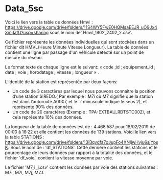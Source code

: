 # Data_5sc

Voici le lien vers la table de données Hmvl : https://drive.google.com/drive/folders/11S4WY5FwE0HQMsaEEJR_uO9Jx43mJafU?usp=sharing
sous le nom de' Hmvl_1802_2402_2.csv'.

Ce fichier  représente les données individuelles qui sont stockées dans un fichier dit HMVL(Heure Minute Vitesse Longueur).
La table de données contient une ligne par passage d'un véhicule détecté sur un point de mesure du réseau.

Le format texte de chaque ligne est le suivant: « code ;id ; equipement_id ; date ; voie ; horodatage ; vitesse ; longueur » .

L’identité de la station est représentée par deux façons:
- Un code de 3 caractères par lequel nous pouvons connaitre la position d’une station SIREDO.( Par exemple : M7i où M7 signifie que la station est dans l’autoroute A0007, et le ’i’ minuscule indique le sens 2), et représente 90% des données.
- Un code de 20 caractères (Exemple : TPA-EXTBAU_RDTSTC002), et cela représente 10% des données.

La longueur de la table de données est de : 4.468.587 pour 18/02/2019 de 00:00 à 16:22 et elle contient les données de 139 stations.
Voici le lien vers la table STATIONS : https://drive.google.com/drive/folders/13iBqvdfa7oJupFo4XNljwHvju6sjYpsK.
Sous le nom de :  'df_STATIONS'. Cette dernière contient les stations et le pourcentage de leurs données par rapport à la totalité des données, et le fichier 'df_voie', contient la vitesse moyenne par voie.

Le fichier 'M7_i_j.csv' contient les données par voie des stations suivantes : M7i, M7I, M7j, M7J.
